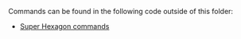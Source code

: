Commands can be found in the following code outside of this folder:

- [Super Hexagon commands](../../../game-specific/SuperHexagonBreak/Interactions.cs)